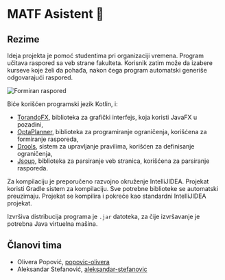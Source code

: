 # MATF Asistent :robot:

## Rezime 
Ideja projekta je pomoć studentima pri organizaciji vremena. Program učitava raspored sa veb strane fakulteta. Korisnik zatim može da izabere kurseve koje želi da pohađa, nakon čega program automatski generiše odgovarajući raspored.

![Formiran raspored](https://github.com/matf-pp2019/ConstPlusPlus/blob/master/screenshots/formiran.png)

Biće korišćen programski jezik Kotlin, i:
- [TorandoFX](https://tornadofx.io/), biblioteka za grafički interfejs, koja koristi JavaFX u pozadini,
- [OptaPlanner](https://www.optaplanner.org/), biblioteka za programiranje ograničenja, korišćena za formiranje rasporeda,
- [Drools](https://www.drools.org/), sistem za upravljanje pravilima, korišćen za definisanje ograničenja,
- [Jsoup](https://jsoup.org/), biblioteka za parsiranje veb stranica, korišćena za parsiranje rasporeda.

Za kompilaciju je preporučeno razvojno okruženje IntelliJIDEA. Projekat koristi Gradle sistem za kompilaciju. Sve potrebne biblioteke se automatski preuzimaju. Projekat se kompilira i pokreće kao standardni IntelliJIDEA projekat.

Izvršiva distribucija programa je `.jar` datoteka, za čije izvršavanje je potrebna Java virtuelna mašina.

## Članovi tima
- Olivera Popović,  [popovic-olivera](https://github.com/popovic-olivera)
- Aleksandar Stefanović, [aleksandar-stefanovic](https://github.com/aleksandar-stefanovic)
